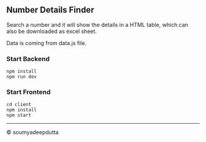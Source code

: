 ## Number Details Finder

Search a number and it will show the details in a HTML table, which can also be downloaded as excel sheet.

Data is coming from data.js file.

### Start Backend

```console
npm install
npm run dev
```

### Start Frontend

```console
cd client
npm install
npm start
```

---

© soumyadeepdutta
